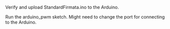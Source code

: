Verify and upload StandardFirmata.ino to the Arduino.

Run the arduino_pwm sketch. Might need to change the port for connecting to the Arduino.
